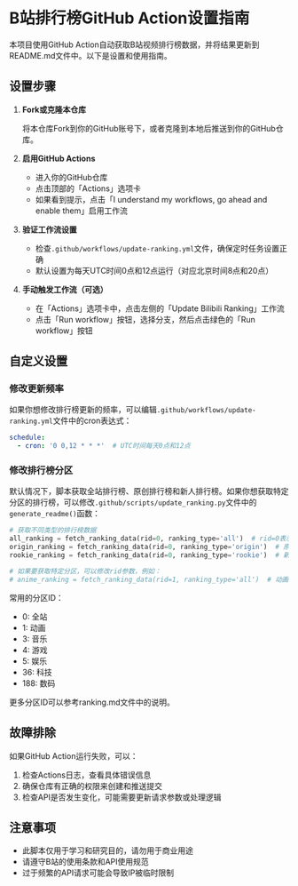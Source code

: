# B站排行榜GitHub Action设置指南

本项目使用GitHub Action自动获取B站视频排行榜数据，并将结果更新到README.md文件中。以下是设置和使用指南。

## 设置步骤

1. **Fork或克隆本仓库**

   将本仓库Fork到你的GitHub账号下，或者克隆到本地后推送到你的GitHub仓库。

2. **启用GitHub Actions**

   - 进入你的GitHub仓库
   - 点击顶部的「Actions」选项卡
   - 如果看到提示，点击「I understand my workflows, go ahead and enable them」启用工作流

3. **验证工作流设置**

   - 检查`.github/workflows/update-ranking.yml`文件，确保定时任务设置正确
   - 默认设置为每天UTC时间0点和12点运行（对应北京时间8点和20点）

4. **手动触发工作流（可选）**

   - 在「Actions」选项卡中，点击左侧的「Update Bilibili Ranking」工作流
   - 点击「Run workflow」按钮，选择分支，然后点击绿色的「Run workflow」按钮

## 自定义设置

### 修改更新频率

如果你想修改排行榜更新的频率，可以编辑`.github/workflows/update-ranking.yml`文件中的cron表达式：

```yaml
schedule:
  - cron: '0 0,12 * * *'  # UTC时间每天0点和12点
```

### 修改排行榜分区

默认情况下，脚本获取全站排行榜、原创排行榜和新人排行榜。如果你想获取特定分区的排行榜，可以修改`.github/scripts/update_ranking.py`文件中的`generate_readme()`函数：

```python
# 获取不同类型的排行榜数据
all_ranking = fetch_ranking_data(rid=0, ranking_type='all')  # rid=0表示全站
origin_ranking = fetch_ranking_data(rid=0, ranking_type='origin')  # 原创
rookie_ranking = fetch_ranking_data(rid=0, ranking_type='rookie')  # 新人

# 如果要获取特定分区，可以修改rid参数，例如：
# anime_ranking = fetch_ranking_data(rid=1, ranking_type='all')  # 动画区
```

常用的分区ID：
- 0: 全站
- 1: 动画
- 3: 音乐
- 4: 游戏
- 5: 娱乐
- 36: 科技
- 188: 数码

更多分区ID可以参考ranking.md文件中的说明。

## 故障排除

如果GitHub Action运行失败，可以：

1. 检查Actions日志，查看具体错误信息
2. 确保仓库有正确的权限来创建和推送提交
3. 检查API是否发生变化，可能需要更新请求参数或处理逻辑

## 注意事项

- 此脚本仅用于学习和研究目的，请勿用于商业用途
- 请遵守B站的使用条款和API使用规范
- 过于频繁的API请求可能会导致IP被临时限制